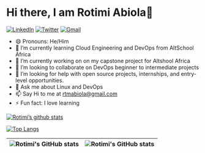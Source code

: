 
# Hi there, I am Rotimi Abiola👋

[![LinkedIn](https://img.shields.io/badge/linkedin-%230077B5.svg?style=for-the-badge&logo=linkedin&logoColor=white)](https://www.linkedin.com/in/abiola-rotimi)
[![Twitter](https://img.shields.io/badge/Twitter-%231DA1F2.svg?style=for-the-badge&logo=Twitter&logoColor=white)](https://twitter.com/johnabiola1)
[![Gmail](https://img.shields.io/badge/Gmail-D14836?style=for-the-badge&logo=gmail&logoColor=white)](rtmabiola@gmail.com)
<!--
**rotimiAbiola/rotimiAbiola** is a ✨ _special_ ✨ repository because its `README.md` (this file) appears on your GitHub profile.

Here are some ideas to get you started:
-->
- 😄 Pronouns: He/Him
- 🌱 I’m currently learning Cloud Engineering and DevOps from AltSchool Africa
- 🔭 I’m currently working on on my capstone project for Altshool Africa
- 👯 I’m looking to collaborate on DevOps beginner to intermediate projects 
- 🤔 I’m looking for help with open source projects, internships, and entry-level opportunities.
- 💬 Ask me about Linux and DevOps
- 📫 Say Hi to me at rtmabiola@gmail.com
- ⚡ Fun fact: I love learning

[![Rotimi’s github stats](https://github-readme-stats.vercel.app/api?username=rotimiAbiola)](https://github.com/rotimiAbiola)

[![Top Langs](https://github-readme-stats.vercel.app/api/top-langs/?username=rotimiAbiola&layout=compact)](https://github.com/rotimiAbiola)


| <img align="center" src="https://github-readme-stats.vercel.app/api?username=rotimiAbiola&show_icons=true&include_all_commits=true&hide_border=true" alt="Rotimi's GitHub stats" /> | <img align="center" src="https://github-readme-stats.vercel.app/api/top-langs/?username=rotimiAbiola&langs_count=8&layout=compact&hide_border=true" alt="Rotimi's GitHub stats" /> |
| ------------- | ------------- |
